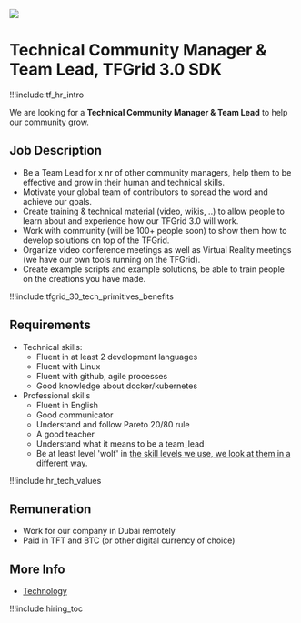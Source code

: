 
![](img/community_manager.png)


# Technical Community Manager & Team Lead, TFGrid 3.0 SDK

!!!include:tf_hr_intro

We are looking for a **Technical Community Manager & Team Lead** to help our community grow.

## Job Description

- Be a Team Lead for x nr of other community managers, help them to be effective and grow in their human and technical skills.
- Motivate your global team of contributors to spread the word and achieve our goals.
- Create training & technical material (video, wikis, ..) to allow people to learn about and experience how our TFGrid 3.0 will work.
- Work with community (will be 100+ people soon) to show them how to develop solutions on top of the TFGrid.
- Organize video conference meetings as well as Virtual Reality meetings (we have our own tools running on the TFGrid).
- Create example scripts and example solutions, be able to train people on the creations you have made.

!!!include:tfgrid_30_tech_primitives_benefits

## Requirements

- Technical skills:
  - Fluent in at least 2 development languages
  - Fluent with Linux
  - Fluent with github, agile processes
  - Good knowledge about docker/kubernetes
- Professional skills 
  - Fluent in English
  - Good communicator
  - Understand and follow Pareto 20/80 rule
  - A good teacher
  - Understand what it means to be a team_lead
  - Be at least level 'wolf' in [the skill levels we use, we look at them in a different way](p2p_awareness_level).

!!!include:hr_tech_values

## Remuneration

- Work for our company in Dubai remotely
- Paid in TFT and BTC (or other digital currency of choice)

## More Info

- [Technology](internet4:technology)

!!!include:hiring_toc